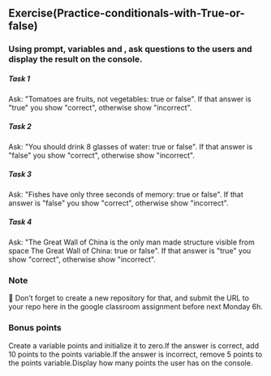 ## Exercise(Practice-conditionals-with-True-or-false)
### Using prompt, variables and , ask questions to the users and display the result on the console.
##### Task 1
Ask: "Tomatoes are fruits, not vegetables: true or false". If that answer is "true" you show "correct", otherwise show "incorrect".
##### Task 2
Ask: "You should drink 8 glasses of water: true or false". If that answer is "false" you show "correct", otherwise show "incorrect".
##### Task 3
Ask: "Fishes have only three seconds of memory: true or false". If that answer is "false" you show "correct", otherwise show "incorrect".
##### Task 4
Ask: "The Great Wall of China is the only man made structure visible from space The Great Wall of China: true or false". If that answer is "true" you show "correct", otherwise show "incorrect".
### Note
🚨 Don’t forget to create a new repository for that, and submit the URL to your repo here in the google classroom assignment before next Monday 6h.
### Bonus points
Create a variable points and initialize it to zero.If the answer is correct, add 10 points to the points variable.If the answer is incorrect, remove 5 points to the points variable.Display how many points the user has on the console.
